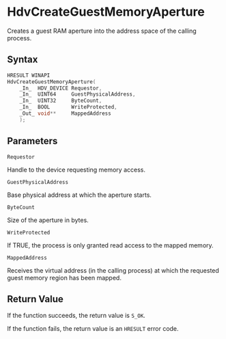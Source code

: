 # HdvCreateGuestMemoryAperture

Creates a guest RAM aperture into the address space of the calling process.

## Syntax

```C++
HRESULT WINAPI
HdvCreateGuestMemoryAperture(
    _In_  HDV_DEVICE Requestor,
    _In_  UINT64     GuestPhysicalAddress,
    _In_  UINT32     ByteCount,
    _In_  BOOL       WriteProtected,
    _Out_ void**     MappedAddress
    );
```

## Parameters

`Requestor` 

Handle to the device requesting memory access.

`GuestPhysicalAddress`

Base physical address at which the aperture starts.

`ByteCount`

Size of the aperture in bytes.

`WriteProtected`

If TRUE, the process is only granted read access to the mapped memory.

`MappedAddress`

Receives the virtual address (in the calling process) at which the requested guest memory region has been mapped. 

## Return Value

If the function succeeds, the return value is `S_OK`.

If the function fails, the return value is an  `HRESULT` error code.
